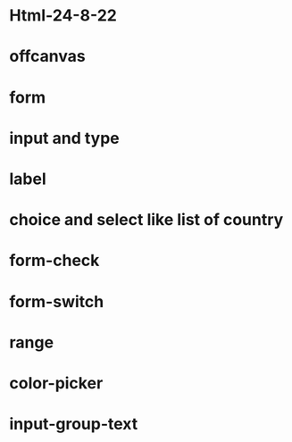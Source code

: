 # Html-24-8-22
# offcanvas
# form
# input and type 
# label
# choice and select like list of country
# form-check
# form-switch
# range
# color-picker
# input-group-text
